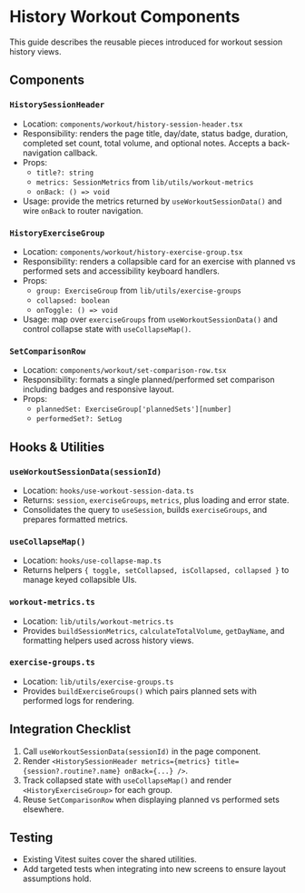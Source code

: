 # History Workout Components

This guide describes the reusable pieces introduced for workout session history views.

## Components

### `HistorySessionHeader`
- Location: `components/workout/history-session-header.tsx`
- Responsibility: renders the page title, day/date, status badge, duration, completed set count, total volume, and optional notes. Accepts a back-navigation callback.
- Props:
  - `title?: string`
  - `metrics: SessionMetrics` from `lib/utils/workout-metrics`
  - `onBack: () => void`
- Usage: provide the metrics returned by `useWorkoutSessionData()` and wire `onBack` to router navigation.

### `HistoryExerciseGroup`
- Location: `components/workout/history-exercise-group.tsx`
- Responsibility: renders a collapsible card for an exercise with planned vs performed sets and accessibility keyboard handlers.
- Props:
  - `group: ExerciseGroup` from `lib/utils/exercise-groups`
  - `collapsed: boolean`
  - `onToggle: () => void`
- Usage: map over `exerciseGroups` from `useWorkoutSessionData()` and control collapse state with `useCollapseMap()`.

### `SetComparisonRow`
- Location: `components/workout/set-comparison-row.tsx`
- Responsibility: formats a single planned/performed set comparison including badges and responsive layout.
- Props:
  - `plannedSet: ExerciseGroup['plannedSets'][number]`
  - `performedSet?: SetLog`

## Hooks & Utilities

### `useWorkoutSessionData(sessionId)`
- Location: `hooks/use-workout-session-data.ts`
- Returns: `session`, `exerciseGroups`, `metrics`, plus loading and error state.
- Consolidates the query to `useSession`, builds `exerciseGroups`, and prepares formatted metrics.

### `useCollapseMap()`
- Location: `hooks/use-collapse-map.ts`
- Returns helpers `{ toggle, setCollapsed, isCollapsed, collapsed }` to manage keyed collapsible UIs.

### `workout-metrics.ts`
- Location: `lib/utils/workout-metrics.ts`
- Provides `buildSessionMetrics`, `calculateTotalVolume`, `getDayName`, and formatting helpers used across history views.

### `exercise-groups.ts`
- Location: `lib/utils/exercise-groups.ts`
- Provides `buildExerciseGroups()` which pairs planned sets with performed logs for rendering.

## Integration Checklist

1. Call `useWorkoutSessionData(sessionId)` in the page component.
2. Render `<HistorySessionHeader metrics={metrics} title={session?.routine?.name} onBack={...} />`.
3. Track collapsed state with `useCollapseMap()` and render `<HistoryExerciseGroup>` for each group.
4. Reuse `SetComparisonRow` when displaying planned vs performed sets elsewhere.

## Testing

- Existing Vitest suites cover the shared utilities.
- Add targeted tests when integrating into new screens to ensure layout assumptions hold.
